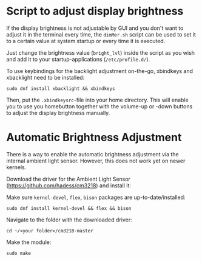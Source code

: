 # Script to adjust display brightness

If the display brightness is not adjustable by GUI and you don't want to adjust it in the terminal every time, the `dimMer.sh` script can be used to set it to a certain value at system startup or every time it is executed. 

Just change the brightness value (`bright_lvl`) inside the script as you wish and add it to your startup-applications (`/etc/profile.d/`).

To use keybindings for the backlight adjustment on-the-go, xbindkeys and xbacklight need to be installed:

`sudo dnf install xbacklight && xbindkeys`

Then, put the `.xbindkeysrc`-file into your home directory. This will enable you to use you homebutton together with the volume-up or -down buttons to adjust the display brightness manually.

# Automatic Brightness Adjustment
There is a way to enable the automatic brightness adjustment via the internal ambient light sensor. However, this does not work yet on newer kernels.

Download the driver for the Ambient Light Sensor (https://github.com/hadess/cm3218) and install it:

Make sure `kernel-devel`, `flex`, `bison` packages are up-to-date/installed:

`sudo dnf install kernel-devel && flex && bison`

Navigate to the folder with the downloaded driver:

`cd ~/<your folder>/cm3218-master`

Make the module:

`sudo make`
